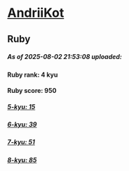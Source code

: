 # [AndriiKot](https://www.codewars.com/users/AndriiKot) 
## Ruby

##### As of 2025-08-02 21:53:08 uploaded:

#### Ruby rank: 4 kyu

#### Ruby score: 950

##### [5-kyu: 15](https://github.com/AndriiKot/Ruby__CodeWars/tree/main/kyu-5)

##### [6-kyu: 39](https://github.com/AndriiKot/Ruby__CodeWars/tree/main/kyu-6)

##### [7-kyu: 51](https://github.com/AndriiKot/Ruby__CodeWars/tree/main/kyu-7)

##### [8-kyu: 85](https://github.com/AndriiKot/Ruby__CodeWars/tree/main/kyu-8)

